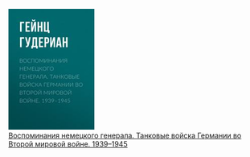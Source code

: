 ![](Воспоминания%20немецкого%20генерала.%20Танковые%20войска%20Германии%20во%20Второй%20мировой%20войне.%201939–1945.jpg)  
[Воспоминания немецкого генерала. Танковые войска Германии во Второй мировой войне. 1939–1945](Воспоминания%20немецкого%20генерала.%20Танковые%20войска%20Германии%20во%20Второй%20мировой%20войне.%201939–1945.md)

